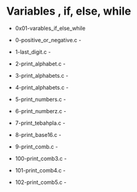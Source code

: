 # Variables , if, else, while

* 0x01-varables_if_else_while

* 0-positive_or_negative.c -
* 1-last_digit.c -
* 2-print_alphabet.c -
* 3-print_alphabets.c -
* 4-print_alphabets.c -
* 5-print_numbers.c -
* 6-print_numberz.c -
* 7-print_tebahpla.c -
* 8-print_base16.c -
* 9-print_comb.c -
* 100-print_comb3.c -
* 101-print_comb4.c -
* 102-print_comb5.c - 